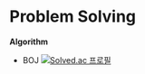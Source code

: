# Problem Solving
**Algorithm**
* BOJ
  [![Solved.ac
프로필](http://mazassumnida.wtf/api/v2/generate_badge?boj=juju08217)](https://solved.ac/juju08217)